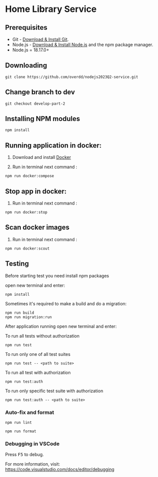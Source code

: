 # Home Library Service

## Prerequisites

- Git - [Download & Install Git](https://git-scm.com/downloads).
- Node.js - [Download & Install Node.js](https://nodejs.org/en/download/) and the npm package manager.
- Node.js = 18.17.0+

## Downloading

```
git clone https://github.com/overdd/nodejs2023Q2-service.git
```

## Change branch to dev

```
git checkout develop-part-2
```

## Installing NPM modules

```
npm install
```

## Running application in docker: 

 1) Download and install [Docker](https://docs.docker.com/engine/install/)

 2) Run in terminal next command : 

```
npm run docker:compose
```

## Stop app in docker:

 1) Run in terminal next command : 

```
npm run docker:stop
```

## Scan docker images

 1) Run in terminal next command : 

```
npm run docker:scout
```

## Testing

Before starting test you need install npm packages

open new terminal and enter:

```
npm install
```

Sometimes it's required to make a build and do a migration:

```
npm run build
npm run migration:run
```

After application running open new terminal and enter:

To run all tests without authorization

```
npm run test
```

To run only one of all test suites

```
npm run test -- <path to suite>
```

To run all test with authorization

```
npm run test:auth
```

To run only specific test suite with authorization

```
npm run test:auth -- <path to suite>
```

### Auto-fix and format

```
npm run lint
```

```
npm run format
```

### Debugging in VSCode

Press <kbd>F5</kbd> to debug.

For more information, visit: https://code.visualstudio.com/docs/editor/debugging
